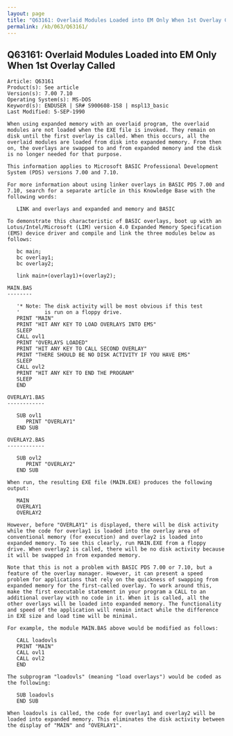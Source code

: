 ```yaml
---
layout: page
title: "Q63161: Overlaid Modules Loaded into EM Only When 1st Overlay Called"
permalink: /kb/063/Q63161/
---
```


## Q63161: Overlaid Modules Loaded into EM Only When 1st Overlay Called

	Article: Q63161
	Product(s): See article
	Version(s): 7.00 7.10
	Operating System(s): MS-DOS
	Keyword(s): ENDUSER | SR# S900608-158 | mspl13_basic
	Last Modified: 5-SEP-1990
	
	When using expanded memory with an overlaid program, the overlaid
	modules are not loaded when the EXE file is invoked. They remain on
	disk until the first overlay is called. When this occurs, all the
	overlaid modules are loaded from disk into expanded memory. From then
	on, the overlays are swapped to and from expanded memory and the disk
	is no longer needed for that purpose.
	
	This information applies to Microsoft BASIC Professional Development
	System (PDS) versions 7.00 and 7.10.
	
	For more information about using linker overlays in BASIC PDS 7.00 and
	7.10, search for a separate article in this Knowledge Base with the
	following words:
	
	   LINK and overlays and expanded and memory and BASIC
	
	To demonstrate this characteristic of BASIC overlays, boot up with an
	Lotus/Intel/Microsoft (LIM) version 4.0 Expanded Memory Specification
	(EMS) device driver and compile and link the three modules below as
	follows:
	
	   bc main;
	   bc overlay1;
	   bc overlay2;
	
	   link main+(overlay1)+(overlay2);
	
	MAIN.BAS
	--------
	
	   '* Note: The disk activity will be most obvious if this test
	   '        is run on a floppy drive.
	   PRINT "MAIN"
	   PRINT "HIT ANY KEY TO LOAD OVERLAYS INTO EMS"
	   SLEEP
	   CALL ovl1
	   PRINT "OVERLAYS LOADED"
	   PRINT "HIT ANY KEY TO CALL SECOND OVERLAY"
	   PRINT "THERE SHOULD BE NO DISK ACTIVITY IF YOU HAVE EMS"
	   SLEEP
	   CALL ovl2
	   PRINT "HIT ANY KEY TO END THE PROGRAM"
	   SLEEP
	   END
	
	OVERLAY1.BAS
	------------
	
	   SUB ovl1
	      PRINT "OVERLAY1"
	   END SUB
	
	OVERLAY2.BAS
	------------
	
	   SUB ovl2
	      PRINT "OVERLAY2"
	   END SUB
	
	When run, the resulting EXE file (MAIN.EXE) produces the following
	output:
	
	   MAIN
	   OVERLAY1
	   OVERLAY2
	
	However, before "OVERLAY1" is displayed, there will be disk activity
	while the code for overlay1 is loaded into the overlay area of
	conventional memory (for execution) and overlay2 is loaded into
	expanded memory. To see this clearly, run MAIN.EXE from a floppy
	drive. When overlay2 is called, there will be no disk activity because
	it will be swapped in from expanded memory.
	
	Note that this is not a problem with BASIC PDS 7.00 or 7.10, but a
	feature of the overlay manager. However, it can present a speed
	problem for applications that rely on the quickness of swapping from
	expanded memory for the first-called overlay. To work around this,
	make the first executable statement in your program a CALL to an
	additional overlay with no code in it. When it is called, all the
	other overlays will be loaded into expanded memory. The functionality
	and speed of the application will remain intact while the difference
	in EXE size and load time will be minimal.
	
	For example, the module MAIN.BAS above would be modified as follows:
	
	   CALL loadovls
	   PRINT "MAIN"
	   CALL ovl1
	   CALL ovl2
	   END
	
	The subprogram "loadovls" (meaning "load overlays") would be coded as
	the following:
	
	   SUB loadovls
	   END SUB
	
	When loadovls is called, the code for overlay1 and overlay2 will be
	loaded into expanded memory. This eliminates the disk activity between
	the display of "MAIN" and "OVERLAY1".
